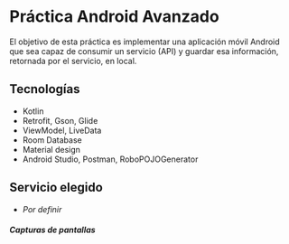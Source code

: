 # Práctica Android Avanzado

El objetivo de esta práctica es implementar una aplicación móvil Android que sea capaz de consumir un servicio (API) y guardar esa información, retornada por el servicio, en local.

## Tecnologías

- Kotlin
- Retrofit, Gson, Glide
- ViewModel, LiveData
- Room Database
- Material design
- Android Studio, Postman, RoboPOJOGenerator

## Servicio elegido

- _Por definir_

##### Capturas de pantallas
